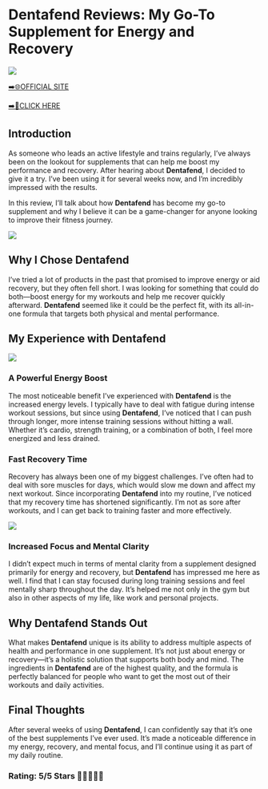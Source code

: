 # **Dentafend Reviews**: My Go-To Supplement for Energy and Recovery

[![](https://static.vecteezy.com/system/resources/thumbnails/019/896/014/small/buy-now-gradient-button-with-cart-symbol-buy-now-illustration-png.png)](https://edetoop.top/lander/sugarpreland-1/dentafend.html) 

[➡️🌐OFFICIAL SITE](https://edetoop.top/lander/sugarpreland-1/dentafend.html) 

[➡️🔗CLICK HERE](https://edetoop.top/lander/sugarpreland-1/dentafend.html) 


## Introduction

As someone who leads an active lifestyle and trains regularly, I’ve always been on the lookout for supplements that can help me boost my performance and recovery. After hearing about **Dentafend**, I decided to give it a try. I’ve been using it for several weeks now, and I’m incredibly impressed with the results.

In this review, I’ll talk about how **Dentafend** has become my go-to supplement and why I believe it can be a game-changer for anyone looking to improve their fitness journey.

[![](https://wallpapers.com/images/hd/red-order-now-button-udg4jcj4arvn8b0n-2.png)](https://edetoop.top/lander/sugarpreland-1/dentafend.html)  

## Why I Chose **Dentafend**

I’ve tried a lot of products in the past that promised to improve energy or aid recovery, but they often fell short. I was looking for something that could do both—boost energy for my workouts and help me recover quickly afterward. **Dentafend** seemed like it could be the perfect fit, with its all-in-one formula that targets both physical and mental performance.

## My Experience with **Dentafend**

[![](https://static.vecteezy.com/system/resources/thumbnails/019/896/014/small/buy-now-gradient-button-with-cart-symbol-buy-now-illustration-png.png)](https://edetoop.top/lander/sugarpreland-1/dentafend.html)

### A Powerful Energy Boost

The most noticeable benefit I’ve experienced with **Dentafend** is the increased energy levels. I typically have to deal with fatigue during intense workout sessions, but since using **Dentafend**, I’ve noticed that I can push through longer, more intense training sessions without hitting a wall. Whether it’s cardio, strength training, or a combination of both, I feel more energized and less drained.

### Fast Recovery Time

Recovery has always been one of my biggest challenges. I’ve often had to deal with sore muscles for days, which would slow me down and affect my next workout. Since incorporating **Dentafend** into my routine, I’ve noticed that my recovery time has shortened significantly. I’m not as sore after workouts, and I can get back to training faster and more effectively.

[![](https://wallpapers.com/images/hd/red-order-now-button-udg4jcj4arvn8b0n-2.png)](https://edetoop.top/lander/sugarpreland-1/dentafend.html)  

### Increased Focus and Mental Clarity

I didn’t expect much in terms of mental clarity from a supplement designed primarily for energy and recovery, but **Dentafend** has impressed me here as well. I find that I can stay focused during long training sessions and feel mentally sharp throughout the day. It’s helped me not only in the gym but also in other aspects of my life, like work and personal projects.

## Why **Dentafend** Stands Out

What makes **Dentafend** unique is its ability to address multiple aspects of health and performance in one supplement. It’s not just about energy or recovery—it’s a holistic solution that supports both body and mind. The ingredients in **Dentafend** are of the highest quality, and the formula is perfectly balanced for people who want to get the most out of their workouts and daily activities.

## Final Thoughts

After several weeks of using **Dentafend**, I can confidently say that it’s one of the best supplements I’ve ever used. It’s made a noticeable difference in my energy, recovery, and mental focus, and I’ll continue using it as part of my daily routine.

### Rating: 5/5 Stars 🌟🌟🌟🌟🌟
